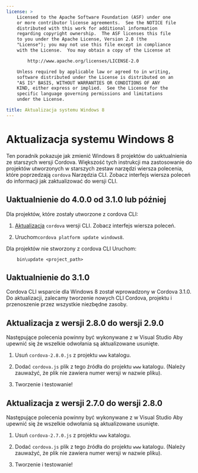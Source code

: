 ```yaml
---
license: >
    Licensed to the Apache Software Foundation (ASF) under one
    or more contributor license agreements.  See the NOTICE file
    distributed with this work for additional information
    regarding copyright ownership.  The ASF licenses this file
    to you under the Apache License, Version 2.0 (the
    "License"); you may not use this file except in compliance
    with the License.  You may obtain a copy of the License at

        http://www.apache.org/licenses/LICENSE-2.0

    Unless required by applicable law or agreed to in writing,
    software distributed under the License is distributed on an
    "AS IS" BASIS, WITHOUT WARRANTIES OR CONDITIONS OF ANY
    KIND, either express or implied.  See the License for the
    specific language governing permissions and limitations
    under the License.

title: Aktualizacja systemu Windows 8
---
```


# Aktualizacja systemu Windows 8

Ten poradnik pokazuje jak zmienić Windows 8 projektów do uaktualnienia ze starszych wersji Cordova. Większość tych instrukcji ma zastosowanie do projektów utworzonych w starszych zestaw narzędzi wiersza polecenia, które poprzedzają `cordova` Narzędzia CLI. Zobacz interfejs wiersza poleceń do informacji jak zaktualizować do wersji CLI.

## Uaktualnienie do 4.0.0 od 3.1.0 lub później

Dla projektów, które zostały utworzone z cordova CLI:

1.  [Aktualizacja](../android/upgrade.html) `cordova` wersji CLI. Zobacz interfejs wiersza poleceń.

2.  Uruchom`cordova platform update windows8`.

Dla projektów nie stworzony z cordova CLI Uruchom:

        bin\update <project_path>
    

## Uaktualnienie do 3.1.0

Cordova CLI wsparcie dla Windows 8 został wprowadzony w Cordova 3.1.0. Do aktualizacji, zalecamy tworzenie nowych CLI Cordova, projektu i przenoszenie przez wszystkie niezbędne zasoby.

## Aktualizacja z wersji 2.8.0 do wersji 2.9.0

Następujące polecenia powinny być wykonywane z w Visual Studio Aby upewnić się że wszelkie odwołania są aktualizowane usunięte.

1.  Usuń `cordova-2.8.0.js` z projektu `www` katalogu.

2.  Dodać `cordova.js` plik z tego źródła do projektu `www` katalogu. (Należy zauważyć, że plik nie zawiera numer wersji w nazwie pliku).

3.  Tworzenie i testowanie!

## Aktualizacja z wersji 2.7.0 do wersji 2.8.0

Następujące polecenia powinny być wykonywane z w Visual Studio Aby upewnić się że wszelkie odwołania są aktualizowane usunięte.

1.  Usuń `cordova-2.7.0.js` z projektu `www` katalogu.

2.  Dodać `cordova.js` plik z tego źródła do projektu `www` katalogu. (Należy zauważyć, że plik nie zawiera numer wersji w nazwie pliku).

3.  Tworzenie i testowanie!
